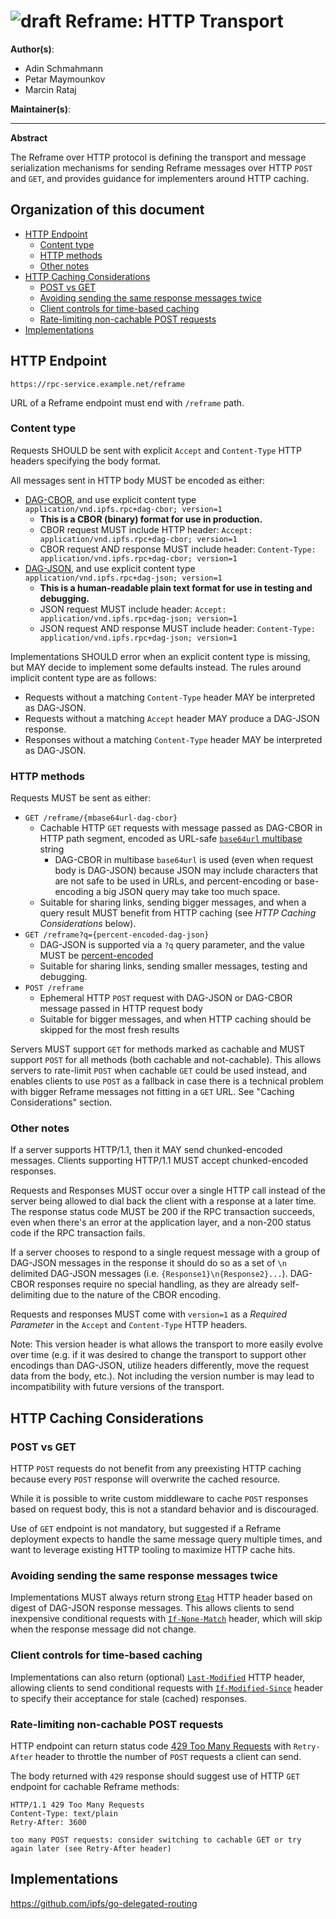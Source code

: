 # ![draft](https://img.shields.io/badge/status-draft-yellow.svg?style=flat-square) Reframe: HTTP Transport

**Author(s)**:

- Adin Schmahmann
- Petar Maymounkov
- Marcin Rataj

**Maintainer(s)**:

* * *

**Abstract**

The Reframe over HTTP protocol is defining the transport and message
serialization mechanisms for sending Reframe messages over HTTP `POST` and
`GET`, and provides guidance for implementers around HTTP caching.

## Organization of this document

- [HTTP Endpoint](#http-endpoint)
  - [Content type](#content-type)
  - [HTTP methods](#http-methods)
  - [Other notes](#other-notes)
- [HTTP Caching Considerations](#http-caching-considerations)
  - [POST vs GET](#post-vs-get)
  - [Avoiding sending the same response messages twice](#avoiding-sending-the-same-response-messages-twice)
  - [Client controls for time-based caching](#client-controls-for-time-based-caching)
  - [Rate-limiting non-cachable POST requests](#rate-limiting-non-cachable-post-requests)
- [Implementations](#implementations)

## HTTP Endpoint

```
https://rpc-service.example.net/reframe
```

URL of a Reframe endpoint must end with `/reframe` path.

### Content type

Requests SHOULD be sent with explicit `Accept` and `Content-Type` HTTP headers specifying the body format.

All messages sent in HTTP body MUST be encoded as either:

- [DAG-CBOR](https://ipld.io/specs/codecs/dag-cbor/spec/), and use explicit content type `application/vnd.ipfs.rpc+dag-cbor; version=1`
  - **This is a CBOR (binary) format for use in production.**
  - CBOR request MUST include HTTP header: `Accept: application/vnd.ipfs.rpc+dag-cbor; version=1`
  - CBOR request AND response MUST include header: `Content-Type: application/vnd.ipfs.rpc+dag-cbor; version=1`
- [DAG-JSON](https://ipld.io/specs/codecs/dag-json/spec/), and use explicit content type `application/vnd.ipfs.rpc+dag-json; version=1`
  - **This is a human-readable plain text format for use in testing and debugging.**
  - JSON request MUST include header: `Accept: application/vnd.ipfs.rpc+dag-json; version=1`
  - JSON request AND response MUST include header: `Content-Type: application/vnd.ipfs.rpc+dag-json; version=1`

Implementations SHOULD error when an explicit content type is missing, but MAY decide to implement some defaults instead.
The rules around implicit content type are as follows:

- Requests without a matching `Content-Type` header MAY be interpreted as DAG-JSON.
- Requests without a matching `Accept` header MAY produce a DAG-JSON response.
- Responses without a matching `Content-Type` header MAY be interpreted as DAG-JSON.

### HTTP methods

Requests MUST be sent as either:

- `GET /reframe/{mbase64url-dag-cbor}`
  - Cachable HTTP `GET` requests with message passed as DAG-CBOR in HTTP path segment, encoded as URL-safe [`base64url` multibase](https://docs.ipfs.io/concepts/glossary/#base64url) string
    - DAG-CBOR in multibase `base64url` is used (even when request body is DAG-JSON) because JSON may include characters that are not safe to be used in URLs, and percent-encoding or base-encoding a big JSON query may take too much space.
  - Suitable for sharing links, sending bigger messages, and when a query result MUST benefit from HTTP caching (see _HTTP Caching Considerations_ below).
- `GET /reframe?q={percent-encoded-dag-json}`
  - DAG-JSON is supported via a `?q` query parameter, and the value MUST be [percent-encoded](https://en.wikipedia.org/wiki/Percent-encoding)
  - Suitable for sharing links, sending smaller messages, testing and debugging.
- `POST /reframe`
  - Ephemeral HTTP `POST` request with DAG-JSON or DAG-CBOR message passed in HTTP request body
  - Suitable for bigger messages, and when HTTP caching should be skipped for the most fresh results

Servers MUST support `GET` for methods marked as cachable and MUST support `POST` for all methods (both cachable and not-cachable). This allows servers to rate-limit `POST` when cachable `GET` could be used instead, and enables clients to use `POST` as a fallback in case there is a technical problem with bigger Reframe messages not fitting in a `GET` URL. See "Caching Considerations" section.

### Other notes

If a server supports HTTP/1.1, then it MAY send chunked-encoded messages. Clients supporting HTTP/1.1 MUST accept chunked-encoded responses.

Requests and Responses MUST occur over a single HTTP call instead of the server being allowed to dial back the client with a response at a later time. The response status code MUST be 200 if the RPC transaction succeeds, even when there's an error at the application layer, and a non-200 status code if the RPC transaction fails.

If a server chooses to respond to a single request message with a group of DAG-JSON messages in the response it should do so as a set of `\n` delimited DAG-JSON messages (i.e. `{Response1}\n{Response2}...`).
DAG-CBOR responses require no special handling, as they are already self-delimiting due to the nature of the CBOR encoding.

Requests and responses MUST come with `version=1` as a _Required Parameter_  in the `Accept` and `Content-Type` HTTP headers.

Note: This version header is what allows the transport to more easily evolve over time (e.g. if it was desired to change the transport to support other encodings than DAG-JSON, utilize headers differently, move the request data from the body, etc.). Not including the version number is may lead to incompatibility with future versions of the transport.

## HTTP Caching Considerations

### POST vs GET

HTTP `POST` requests do not benefit from any preexisting HTTP caching because
every `POST` response will overwrite the cached resource.

While it is possible to write custom middleware to cache `POST` responses based on
request body, this is not a standard behavior and is discouraged.

Use of `GET` endpoint is not mandatory, but suggested if a Reframe deployment
expects to handle the same message query multiple times, and want to leverage
existing HTTP tooling to maximize HTTP cache hits.

### Avoiding sending the same response messages twice

Implementations MUST always return strong
[`Etag`](https://httpwg.org/specs/rfc7232.html#header.etag) HTTP header based
on digest of DAG-JSON response messages. This allows clients to send
inexpensive conditional requests with
[`If-None-Match`](https://httpwg.org/specs/rfc7232.html#header.if-none-match)
header, which will skip when the response message did not change.

### Client controls for time-based caching

Implementations can also return (optional)
[`Last-Modified`](https://httpwg.org/specs/rfc7232.html#header.last-modified)
HTTP header, allowing clients to send conditional requests with
[`If-Modified-Since`](https://httpwg.org/specs/rfc7232.html#header.if-modified-since)
header to specify their acceptance for stale (cached) responses.

### Rate-limiting non-cachable POST requests

HTTP endpoint can return status code
[429 Too Many Requests](https://www.rfc-editor.org/rfc/rfc6585#section-4)
with `Retry-After` header to throttle the number of `POST` requests a client can send.

The body returned with `429` response should suggest use of HTTP `GET` endpoint
for cachable Reframe methods:

```plaintext
HTTP/1.1 429 Too Many Requests
Content-Type: text/plain
Retry-After: 3600

too many POST requests: consider switching to cachable GET or try again later (see Retry-After header)
```

## Implementations

https://github.com/ipfs/go-delegated-routing
